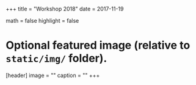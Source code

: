 +++
title = "Workshop 2018"
date = 2017-11-19

math = false
highlight = false

# Optional featured image (relative to `static/img/` folder).
[header]
image = ""
caption = ""
+++

